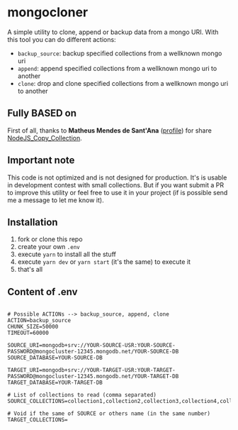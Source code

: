 # mongocloner

A simple utility to clone, append or backup data from a mongo URI.
With this tool you can do different actions:

- `backup_source`: backup specified collections from a wellknown mongo uri
- `append`: append specified collections from a wellknown mongo uri to another
- `clone`: drop and clone specified collections from a wellknown mongo uri to another

## Fully BASED on

First of all, thanks to **Matheus Mendes de Sant'Ana** ([profile](https://github.com/matszrmn)) for share [NodeJS_Copy_Collection](https://github.com/matszrmn/NodeJS_Copy_Collection/tree/master/src).

## Important note

This code is not optimized and is not designed for production. It's is usable in development contest with small collections. But if you want submit a PR to improve this utility or feel free to use it in your project (if is possible send me a message to let me know it).

## Installation

1. fork or clone this repo
1. create your own `.env`
1. execute `yarn` to install all the stuff
1. execute `yarn dev` or `yarn start` (it's the same) to execute it
1. that's all

## Content of .env

```env

# Possible ACTIONs --> backup_source, append, clone
ACTION=backup_source
CHUNK_SIZE=50000
TIMEOUT=60000

SOURCE_URI=mongodb+srv://YOUR-SOURCE-USR:YOUR-SOURCE-PASSWORD@mongocluster-12345.mongodb.net/YOUR-SOURCE-DB
SOURCE_DATABASE=YOUR-SOURCE-DB

TARGET_URI=mongodb+srv://YOUR-TARGET-USR:YOUR-TARGET-PASSWORD@mongocluster-12345.mongodb.net/YOUR-TARGET-DB
TARGET_DATABASE=YOUR-TARGET-DB

# List of collections to read (comma separated)
SOURCE_COLLECTIONS=collection1,collection2,collection3,collection4,collection5

# Void if the same of SOURCE or others name (in the same number)
TARGET_COLLECTIONS=

```
